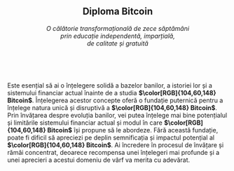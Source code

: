 <h2 align="center">Diploma Bitcoin</h2>   
<p align="center"><em>O călătorie transformațională de zece săptămâni <br> prin educație independentă, imparțială, <br> de calitate și gratuită</em></p>

<br/>
<br/>
<br/>

Este esențial să ai o înțelegere solidă a bazelor banilor, a istoriei lor și a sistemului financiar actual înainte de a studia **$\color[RGB]{104,60,148} Bitcoin$**. Înțelegerea acestor concepte oferă o fundație puternică pentru a înțelege natura unică și disruptivă a **$\color[RGB]{104,60,148} Bitcoin$**. Prin învățarea despre evoluția banilor, vei putea înțelege mai bine potențialul și limitările sistemului financiar actual și modul în care **$\color[RGB]{104,60,148} Bitcoin$** își propune să le abordeze. Fără această fundație, poate fi dificil să apreciezi pe deplin semnificația și impactul potențial al **$\color[RGB]{104,60,148} Bitcoin$**. Ai încredere în procesul de învățare și rămâi concentrat, deoarece recompensa unei înțelegeri mai profunde și a unei aprecieri a acestui domeniu de vârf va merita cu adevărat.